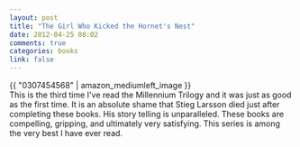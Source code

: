 ```yaml
---
layout: post
title: "The Girl Who Kicked the Hornet's Nest"
date: 2012-04-25 08:02
comments: true
categories: books
link: false
---
```

{{ "0307454568" | amazon_mediumleft_image }}  
This is the third time I've read the Millennium Trilogy and it was just as good as the first time. It is an absolute shame that Stieg Larsson died just after completing these books. His story telling is unparalleled. These books are compelling, gripping, and ultimately very satisfying. This series is among the very best I have ever read. 